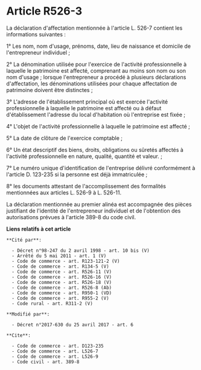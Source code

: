 # Article R526-3

La déclaration d'affectation mentionnée à l'article L. 526-7 contient les informations suivantes :

1° Les nom, nom d'usage, prénoms, date, lieu de naissance et domicile de l'entrepreneur individuel ;

2° La dénomination utilisée pour l'exercice de l'activité professionnelle à laquelle le patrimoine est affecté, comprenant au
moins son nom ou son nom d'usage ; lorsque l'entrepreneur a procédé à plusieurs déclarations d'affectation, les dénominations
utilisées pour chaque affectation de patrimoine doivent être distinctes ;

3° L'adresse de l'établissement principal où est exercée l'activité professionnelle à laquelle le patrimoine est affecté ou à
défaut d'établissement l'adresse du local d'habitation où l'entreprise est fixée ;

4° L'objet de l'activité professionnelle à laquelle le patrimoine est affecté ;

5° La date de clôture de l'exercice comptable ;

6° Un état descriptif des biens, droits, obligations ou sûretés affectés à l'activité professionnelle en nature, qualité,
quantité et valeur. ;

7° Le numéro unique d'identification de l'entreprise délivré conformément à l'article D. 123-235 si la personne est déjà
immatriculée ;

8° les documents attestant de l'accomplissement des formalités mentionnées aux articles L. 526-9 à L. 526-11.

La déclaration mentionnée au premier alinéa est accompagnée des pièces justifiant de l'identité de l'entrepreneur individuel
et de l'obtention des autorisations prévues à l'article 389-8 du code civil.

**Liens relatifs à cet article**

	**Cité par**:

	  - Décret n°98-247 du 2 avril 1998 - art. 10 bis (V)
	  - Arrêté du 5 mai 2011 - art. 1 (V)
	  - Code de commerce - art. R123-121-2 (V)
	  - Code de commerce - art. R134-5 (V)
	  - Code de commerce - art. R526-11 (V)
	  - Code de commerce - art. R526-16 (V)
	  - Code de commerce - art. R526-18 (V)
	  - Code de commerce - art. R526-8 (Ab)
	  - Code de commerce - art. R950-1 (VD)
	  - Code de commerce - art. R955-2 (V)
	  - Code rural - art. R311-2 (V)

	**Modifié par**:

	  - Décret n°2017-630 du 25 avril 2017 - art. 6

	**Cite**:

	  - Code de commerce - art. D123-235
	  - Code de commerce - art. L526-7
	  - Code de commerce - art. L526-9
	  - Code civil - art. 389-8
